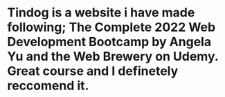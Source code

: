 # Tindog is a website i have made following; The Complete 2022 Web Development Bootcamp by Angela Yu and the Web Brewery on Udemy. Great course and I definetely reccomend it.
